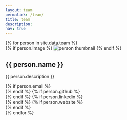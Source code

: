 ```yaml
---
layout: team
permalink: /team/
title: team
description:
nav: true
---
```


<div class="team grid">
  {% for person in site.data.team %}
  <div class="grid-item">
    <div class="card">
      {% if person.image %}
      <img src="/assets/img/team/{{ person.image }}" alt="person thumbnail">
      {% endif %}
      <div class="card-body">
        <h2 class="card-title">{{ person.name }}</h2>
        <p class="card-text">{{ person.description }}</p>
        <div class="row ml-1 mr-1 p-0">
          {% if person.email %}
          <div class="social-icon">
            <div class="icon" data-toggle="tooltip" title="Email">
              <a href="mailto:{{ person.email }}" target="_blank"><i class="fas fa-envelope-open-text"></i></a>
            </div>
          </div>
          {% endif %}
          {% if person.github %}
          <div class="social-icon">
            <div class="icon" data-toggle="tooltip" title="Github Profile">
              <a href="https://github.com/{{ person.github }}" target="_blank"><i class="fab fa-github"></i></a>
            </div>
          </div>
          {% endif %}
          {% if person.linkedin %}
          <div class="social-icon">
            <div class="icon" data-toggle="tooltip" title="Linked in">
              <a href="{{ person.linkedin }}" target="_blank"><i class="fab fa-linkedin"></i></a>
            </div>
          </div>
          {% endif %}
          {% if person.website %}
          <div class="social-icon">
            <div class="icon" data-toggle="tooltip" title="External website">
              <a href="{{ person.website }}" target="_blank"><i class="fas fa-external-link-square-alt"></i></a>
            </div>
          </div>
          {% endif %}
        </div>
      </div>
    </div>
  </div>
{% endfor %}
</div>

<!-- <br>
<div>
  <h2 class="card-title">Previous members</h2>
  <ul>
  {% for person in site.data.ex_team %}
  <li>{{ person.name }} ({{ person.level }}, {{person.start}}-{{person.end}})</li>
  {% endfor %}
  </ul>
</div> -->
